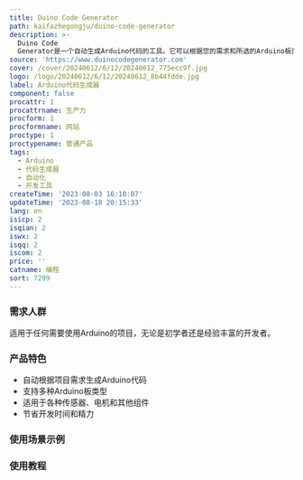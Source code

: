 ```yaml
---
title: Duino Code Generator
path: kaifazhegongju/duino-code-generator
description: >-
  Duino Code
  Generator是一个自动生成Arduino代码的工具。它可以根据您的需求和所选的Arduino板类型、传感器、电机和其他组件生成相应的代码。您只需提供项目的详细信息，工具就能为您生成代码，节省您的时间和精力。该工具使用AI技术，确保生成的代码准确可靠。
source: 'https://www.duinocodegenerator.com'
cover: /cover/20240612/6/12/20240612_775ecc9f.jpg
logo: /logo/20240612/6/12/20240612_8b44fdde.jpg
label: Arduino代码生成器
component: false
procattr: 1
procattrname: 生产力
procform: 1
procformname: 网站
proctype: 1
proctypename: 普通产品
tags:
  - Arduino
  - 代码生成器
  - 自动化
  - 开发工具
createTime: '2023-08-03 16:10:07'
updateTime: '2023-08-18 20:15:33'
lang: en
isicp: 2
isqian: 2
iswx: 2
isqq: 2
iscom: 2
price: ''
catname: 编程
sort: 7299
---
```




### 需求人群
适用于任何需要使用Arduino的项目，无论是初学者还是经验丰富的开发者。

### 产品特色
- 自动根据项目需求生成Arduino代码
- 支持多种Arduino板类型
- 适用于各种传感器、电机和其他组件
- 节省开发时间和精力

### 使用场景示例


### 使用教程


  

